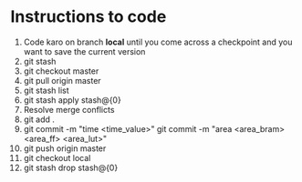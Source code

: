 # Instructions to code

1. Code karo on branch **local** until you come across a checkpoint and you want to save the current version
2. git stash
3. git checkout master
4. git pull origin master
5. git stash list
6. git stash apply stash@{0}
6. Resolve merge conflicts
7. git add .
8. git commit -m "time \<time_value\>"
   git commit -m "area \<area_bram\> \<area_ff\> \<area_lut\>"
9. git push origin master
10. git checkout local
11. git stash drop stash@{0}
    
